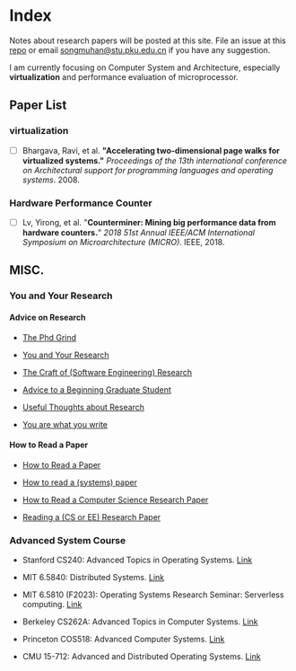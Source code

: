 # Index

Notes about research papers will be posted at this site.  File an issue at this [repo](https://github.com/songmuhan/songmuhan.github.io) or email songmuhan@stu.pku.edu.cn if you have any suggestion. 

I am currently focusing on Computer System and Architecture, especially **virtualization** and performance evaluation of microprocessor.





## Paper List

### virtualization

- [ ] Bhargava, Ravi, et al. **"Accelerating two-dimensional page walks for virtualized systems."** *Proceedings of the 13th international conference on Architectural support for programming languages and operating systems*. 2008.




### Hardware Performance Counter

- [ ] Lv, Yirong, et al. "**Counterminer: Mining big performance data from hardware counters.**" *2018 51st Annual IEEE/ACM International Symposium on Microarchitecture (MICRO)*. IEEE, 2018.






## MISC.

### You and Your Research

#### Advice on Research

- [The Phd Grind](https://github.com/SuperBruceJia/paper-reading/blob/master/paper-submiting/The%20PhD%20Grind.pdf)

- [You and Your Research](https://www.youtube.com/watch?v=a1zDuOPkMSw)

- [The Craft of (Software Engineering) Research](https://jyywiki.cn/ISER/2023/1-intro/index.html)

- [Advice to a Beginning Graduate Student](http://www.cs.cmu.edu/~mblum/research/pdf/grad.html)

- [Useful Thoughts about Research](https://www.eecs.harvard.edu/htk/phdadvice/)

- [You are what you write](https://www.linkedin.com/pulse/you-what-write-harry-shum/)

#### How to Read a Paper
- [How to Read a Paper](https://web.stanford.edu/class/ee384m/Handouts/HowtoReadPaper.pdf)

- [How to read a (systems) paper](https://sosp19.rcs.uwaterloo.ca/diversity/slides/rebecca.pdf)

- [How to Read a Computer Science Research Paper](https://www.cs.cmu.edu/~15712/papers//howtoreadacspaper.pdf)

- [Reading a (CS or EE) Research Paper](https://www.cs.cmu.edu/~15712/papers//reading-levis.pdf)

### Advanced System Course

- Stanford CS240: Advanced Topics in Operating Systems. [Link](https://www.scs.stanford.edu/23sp-cs240/)
- MIT 6.5840: Distributed Systems. [Link](https://pdos.csail.mit.edu/6.824/schedule.html)

- MIT 6.5810 (F2023): Operating Systems Research Seminar: Serverless computing. [Link](https://kaashoek.github.io/65810-2023/)

- Berkeley CS262A: Advanced Topics in Computer Systems. [Link](https://people.eecs.berkeley.edu/~kubitron/courses/cs262a-F23/index_lectures.html)

- Princeton COS518: Advanced Computer Systems. [Link](https://www.cs.princeton.edu/courses/archive/spring19/cos518/syllabus.html)

- CMU 15-712: Advanced and Distributed Operating Systems. [Link](https://www.cs.cmu.edu/~15712/syllabus.html)
